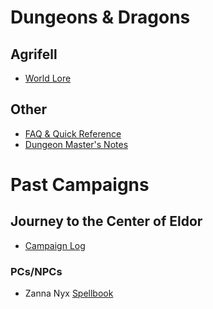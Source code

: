 # Dungeons & Dragons

## Agrifell

- [World Lore](https://github.com/KrisAirdancer/dungeons-and-dragons/blob/main/agrifell/agrifell-world-lore.md)

## Other

- [FAQ & Quick Reference](https://github.com/KrisAirdancer/dungeons-and-dragons/blob/main/FAQ.md)
- [Dungeon Master's Notes](https://github.com/KrisAirdancer/dungeons-and-dragons/blob/main/dungeon-masters-notes.md)

# Past Campaigns

## Journey to the Center of Eldor
- [Campaign Log](https://github.com/KrisAirdancer/dungeons-and-dragons/blob/main/journy_to_the_center_of_eldor/campaign-log-journey-to-the-center-of-eldor.md)
  
### PCs/NPCs
- Zanna Nyx [Spellbook](https://github.com/KrisAirdancer/dungeons-and-dragons/blob/main/journy_to_the_center_of_eldor/zanna-nyx-spellbook.md)